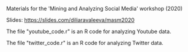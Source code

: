 Materials for the 'Mining and Analyzing Social Media' workshop (2020)

Slides: https://slides.com/diliaravaleeva/masm2020



The file "youtube_code.r" is an R code for analyzing Youtube data.


The file "twitter_code.r" is an R code for analyzing Twitter data.
